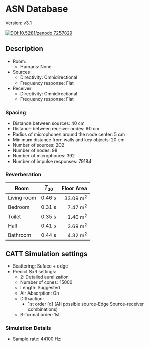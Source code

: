 # ASN Database
Version: v3.1

[![DOI:10.5281/zenodo.7257829](https://zenodo.org/badge/doi/10.5281/zenodo.4018965.svg)](https://doi.org/10.5281/zenodo.7257829)

## Description
* Room:
    * Humans: None
* Sources:
    * Directivity: Omnidirectional
    * Frequency response: Flat
* Receiver:
    * Directivity: Omnidirectional
    * Frequency response: Flat

### Spacing
* Distance between sources: 40 cm
* Distance between receiver nodes: 60 cm
* Radius of microphones around the node center: 5 cm
* Minimum distance from walls and key objects: 20 cm
* Number of sources: 202
* Number of nodes: 98
* Number of microphones: 392
* Number of impulse responses: 79184

### Reverberation
| Room          |      $T_{30}$       |  Floor Area  |
|----------     |:-------------:      |------:|
| Living room   | 0.46 s              | 33.09 $\text{m}^2$ |
| Bedroom       | 0.31 s              | 7.47 $\text{m}^2$  |
| Toilet        | 0.35 s              | 1.40 $\text{m}^2$  |
| Hall          | 0.41 s              | 3.69 $\text{m}^2$  |
| Bathroom      | 0.44 s              | 4.32 $\text{m}^2$  |

## CATT Simulation settings
* Scattering: Suface + edge
* Predict SxR settings:
    * 2: Detailed auralization
    * Number of cones: 15000
    * Length: Suggested
    * Air Absorption: On
    * Diffraction: 
        * 1st order [d] (All possible source-Edge Source-receiver combinations)
    * B-format order: 1st

### Simulation Details
* Sample rate: 44100 Hz
